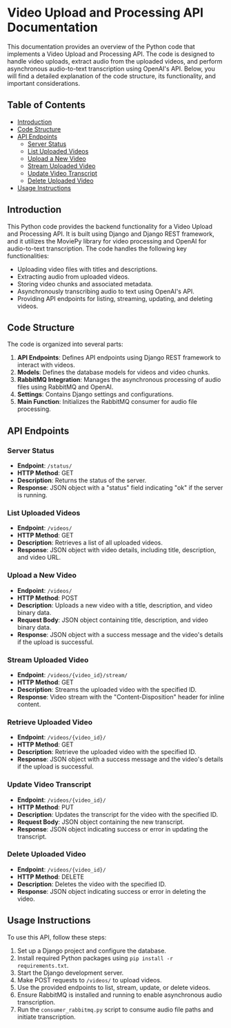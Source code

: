 # Video Upload and Processing API Documentation

This documentation provides an overview of the Python code that implements a Video Upload and Processing API. The code is designed to handle video uploads, extract audio from the uploaded videos, and perform asynchronous audio-to-text transcription using OpenAI's API. Below, you will find a detailed explanation of the code structure, its functionality, and important considerations.

## Table of Contents

- [Introduction](#introduction)
- [Code Structure](#code-structure)
- [API Endpoints](#api-endpoints)
    - [Server Status](#server-status)
    - [List Uploaded Videos](#list-uploaded-videos)
    - [Upload a New Video](#upload-a-new-video)
    - [Stream Uploaded Video](#stream-uploaded-video)
    - [Update Video Transcript](#update-video-transcript)
    - [Delete Uploaded Video](#delete-uploaded-video)
- [Usage Instructions](#usage-instructions)

## Introduction

This Python code provides the backend functionality for a Video Upload and Processing API. It is built using Django and Django REST framework, and it utilizes the MoviePy library for video processing and OpenAI for audio-to-text transcription. The code handles the following key functionalities:

- Uploading video files with titles and descriptions.
- Extracting audio from uploaded videos.
- Storing video chunks and associated metadata.
- Asynchronously transcribing audio to text using OpenAI's API.
- Providing API endpoints for listing, streaming, updating, and deleting videos.

## Code Structure

The code is organized into several parts:

1. **API Endpoints**: Defines API endpoints using Django REST framework to interact with videos.
2. **Models**: Defines the database models for videos and video chunks.
3. **RabbitMQ Integration**: Manages the asynchronous processing of audio files using RabbitMQ and OpenAI.
4. **Settings**: Contains Django settings and configurations.
5. **Main Function**: Initializes the RabbitMQ consumer for audio file processing.

## API Endpoints

### Server Status

- **Endpoint**: `/status/`
- **HTTP Method**: GET
- **Description**: Returns the status of the server.
- **Response**: JSON object with a "status" field indicating "ok" if the server is running.

### List Uploaded Videos

- **Endpoint**: `/videos/`
- **HTTP Method**: GET
- **Description**: Retrieves a list of all uploaded videos.
- **Response**: JSON object with video details, including title, description, and video URL.

### Upload a New Video

- **Endpoint**: `/videos/`
- **HTTP Method**: POST
- **Description**: Uploads a new video with a title, description, and video binary data.
- **Request Body**: JSON object containing title, description, and video binary data.
- **Response**: JSON object with a success message and the video's details if the upload is successful.

### Stream Uploaded Video

- **Endpoint**: `/videos/{video_id}/stream/`
- **HTTP Method**: GET
- **Description**: Streams the uploaded video with the specified ID.
- **Response**: Video stream with the "Content-Disposition" header for inline content.
### Retrieve Uploaded Video

- **Endpoint**: `/videos/{video_id}/`
- **HTTP Method**: GET
- **Description**: Retrieve  the uploaded video with the specified ID.
- **Response**: JSON object with a success message and the video's details if the upload is successful.


### Update Video Transcript

- **Endpoint**: `/videos/{video_id}/`
- **HTTP Method**: PUT
- **Description**: Updates the transcript for the video with the specified ID.
- **Request Body**: JSON object containing the new transcript.
- **Response**: JSON object indicating success or error in updating the transcript.

### Delete Uploaded Video

- **Endpoint**: `/videos/{video_id}/`
- **HTTP Method**: DELETE
- **Description**: Deletes the video with the specified ID.
- **Response**: JSON object indicating success or error in deleting the video.

## Usage Instructions

To use this API, follow these steps:

1. Set up a Django project and configure the database.
2. Install required Python packages using `pip install -r requirements.txt`.
3. Start the Django development server.
4. Make POST requests to `/videos/` to upload videos.
5. Use the provided endpoints to list, stream, update, or delete videos.
6. Ensure RabbitMQ is installed and running to enable asynchronous audio transcription.
7. Run the `consumer_rabbitmq.py` script to consume audio file paths and initiate transcription.

